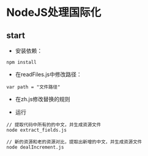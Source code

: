 # NodeJS处理国际化

## start

* 安装依赖：
```
npm install
```

* 在readFiles.js中修改路径：
```
var path = "文件路径"  
```

* 在zh.js修改替换的规则

* 运行
```
// 提取代码中所有的的中文，并生成资源文件
node extract_fields.js

// 新的资源和老的资源对比，提取出新增的中文，并生成资源文件
node dealIncrement.js
```
